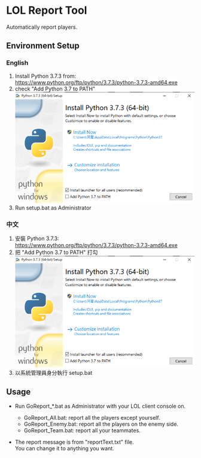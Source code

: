 # LOL Report Tool

Automatically report players.

## Environment Setup 
### English
1. Install Python 3.7.3 from:  
	https://www.python.org/ftp/python/3.7.3/python-3.7.3-amd64.exe
2. check "Add Python 3.7 to PATH"  
![python install](/image/README/python-install.png?raw=true)
3. Run setup.bat as Administrator

### 中文
1. 安裝 Python 3.7.3:  
	https://www.python.org/ftp/python/3.7.3/python-3.7.3-amd64.exe
2. 把 "Add Python 3.7 to PATH" 打勾  
![python install](/image/README/python-install.png?raw=true)
3. 以系統管理員身分執行 setup.bat

## Usage
- Run GoReport_*.bat as Administrator with your LOL client console on.
  - GoReport_All.bat: report all the players except yourself.
  - GoReport_Enemy.bat: report all the players on the enemy side. 
  - GoReport_Team.bat: report all your teammates.

- The report message is from "reportText.txt" file.  
You can change it to anything you want.